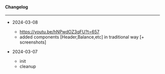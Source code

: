 #### Changelog #
*************************************

- 2024-03-08
    - https://youtu.be/hNPwdOZ3qFU?t=657
    - added components [Header,Balance,etc] in traditional way [+ screenshots]

- 2024-03-07
    - init
    - cleanup